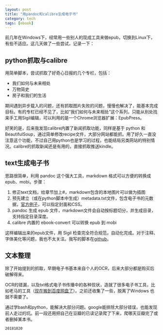 ```yaml
---
layout: post
title: "用pandoc和calibre生成电子书"
category: tech
tags: [ebook]
---
```


前几年在Windows下，经常用一些别人的现成工具来做epub，切换到Linux下，有些不适应。这几天做了一些尝试，记录一下：

## python抓取与calibre

用简单脚本，尝试抓取了好奇心日报的几个专栏，包括：

- 我们如何与未来相处
- 万物简史
- 房子和我们的生活

期间遇到异步载入的问题，还有抓取图片失败的问题，慢慢也解决了，能基本完成目标。有的专栏已经不见了，比如“我们如何与未来相处”这个系列，只能从别处找来手工用Sigil编辑，可以利用的是一个Chrome浏览器扩展：EpubPress。

好笑的是，后来我发现calibre内置了新闻抓取功能，同样是基于 python 和 BeautifulSoup，通过简单修改recipe文件，大部分网站都能抓。用了好久一直没注意这个功能，不过自己用python也是学习的过程，也能结局另类网站的特别情况。calibre的抓取新闻还是有用的，直接抓取推送kindle。

## text生成电子书

思路很简单，利用 pandoc 这个强大工具，markdown 格式可以方便的转换成epub、mobi。步骤：

1. 修正text文档，给章节加上#，markdown包含的本地图片可以做为插图
2. 预先建立（或在python脚本中生成）metadata.txt文件，包含电子书的元数据，[官方例子](https://pandoc.org/MANUAL.html#epub-metadata)，可以指定封面和CSS。
3. pandoc 生成 epub 文件，markdown文件会自动按标题切分，并生成目录，支持指定目录深度。
4. calibre 内置的 ebook-convert 可以转换 epub 到 mobi

这样编辑出来的epub文件，用 Sigil 检查完全符合规范，自动化完成。对于注释、字体美化等问题，我也不太关注。我写的脚本在[github](https://github.com/metaldudu/py)。

## 文本整理

除了开始提到的抓取，早期电子书基本来自个人的OCR，后来大部分都是购买后破解得来。

OCR的错漏，以及txt格式电子书传播中的各种现状，造就了很多电子书工具，比如老马的工具（[现在搬到百度网盘了](https://www.cnblogs.com/stronghorse/p/4913182.html)）。之前还收集了一些，脱离了Windows 也就不需要了。

通过学bash和python，能解决大部分问题。google能排除大部分错误，也能发现前人走过的坑。前一段还用把自己在豆瓣的已读记录爬了下来，爬哪天豆瓣完了或者删掉某本书。

`20181020`